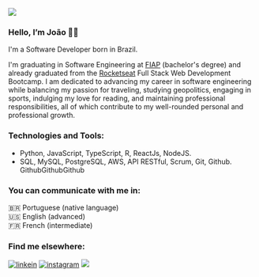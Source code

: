 ![](https://komarev.com/ghpvc/?username=joaovfraga&color=orange)

### Hello, I’m João 👋🏼 

I'm a Software Developer born in Brazil.

I'm graduating in Software Engineering at <a href="https://www.fiap.com.br/online/graduacao/bacharelado/engenharia-de-software/" target="_blank">FIAP</a> (bachelor's degree) and already graduated from the <a href="https://www.rocketseat.com.br/" target="_blank">Rocketseat</a> Full Stack Web Development Bootcamp. I am dedicated to advancing my career in software engineering while balancing my passion for traveling, studying geopolitics, engaging in sports, indulging my love for reading, and maintaining professional responsibilities, all of which contribute to my well-rounded personal and professional growth.

### Technologies and Tools:
- Python, JavaScript, TypeScript, R, ReactJs, NodeJS.
- SQL, MySQL, PostgreSQL, AWS, API RESTful, Scrum, Git, Github. GithubGithubGithub
### You can communicate with me in:
🇧🇷 Portuguese (native language) <br>
🇺🇸 English (advanced) <br>
🇫🇷 French (intermediate)

### Find me elsewhere:
<div>
  <a href="https://www.linkedin.com/in/joaovfraga/" target="_blank"><img src="https://img.shields.io/badge/LinkedIn-0A66C2.svg?style=for-the-badge&logo=LinkedIn&logoColor=white" alt="linkein"></a>
  <a href="https://www.instagram.com/joaovfraga/" target="_blank"><img src="https://img.shields.io/badge/Instagram-E4405F.svg?style=for-the-badge&logo=Instagram&logoColor=white" alt="instagram"></a>
  <a href = "mailto:hello@joaofraga.com"><img src="https://img.shields.io/badge/-Gmail-%23333?style=for-the-badge&logo=gmail&logoColor=white" target="_blank"></a>  
</div>
